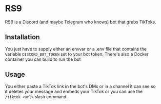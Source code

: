 # RS9
RS9 is a Discord (and maybe Telegram who knows) bot that grabs TikToks.

## Installation
You just have to supply either an envvar or a .env file that contains the variable `DISCORD_BOT_TOKEN` set to your bot token.
There's also a Docker container you can build to run the bot

## Usage
You either paste a TikTok link in the bot's DMs or in a channel it can see so it deletes your message and embeds your TikTok or you can use the `/tiktok <url>` slash command.
